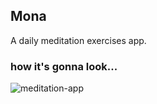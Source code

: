 ## Mona

A daily meditation exercises app.

### how it's gonna look...

![meditation-app](https://user-images.githubusercontent.com/22290070/88851411-66cb1780-d1f5-11ea-9492-42b24ff5899a.jpg)
